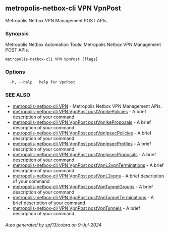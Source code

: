 ## metropolis-netbox-cli VPN VpnPost

Metropolis Netbox VPN Management POST APIs.

### Synopsis


Metropolis Netbox Automation Tools:
  Metropolis Netbox VPN Management POST APIs.

```
metropolis-netbox-cli VPN VpnPost [flags]
```

### Options

```
  -h, --help   help for VpnPost
```

### SEE ALSO

* [metropolis-netbox-cli VPN]()	 - Metropolis Netbox VPN Management APIs.
* [metropolis-netbox-cli VPN VpnPost postVpnIkePolicies]()	 - A brief description of your command
* [metropolis-netbox-cli VPN VpnPost postVpnIkeProposals]()	 - A brief description of your command
* [metropolis-netbox-cli VPN VpnPost postVpnIpsecPolicies]()	 - A brief description of your command
* [metropolis-netbox-cli VPN VpnPost postVpnIpsecProfiles]()	 - A brief description of your command
* [metropolis-netbox-cli VPN VpnPost postVpnIpsecProposals]()	 - A brief description of your command
* [metropolis-netbox-cli VPN VpnPost postVpnL2vpnTerminations]()	 - A brief description of your command
* [metropolis-netbox-cli VPN VpnPost postVpnL2vpns]()	 - A brief description of your command
* [metropolis-netbox-cli VPN VpnPost postVpnTunnelGroups]()	 - A brief description of your command
* [metropolis-netbox-cli VPN VpnPost postVpnTunnelTerminations]()	 - A brief description of your command
* [metropolis-netbox-cli VPN VpnPost postVpnTunnels]()	 - A brief description of your command

###### Auto generated by spf13/cobra on 9-Jul-2024

